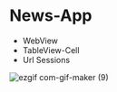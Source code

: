 # News-App

* WebView
* TableView-Cell
* Url Sessions


![ezgif com-gif-maker (9)](https://user-images.githubusercontent.com/80515499/160263778-323a8b1e-9d41-45fe-9884-6eac8cc91607.gif)

